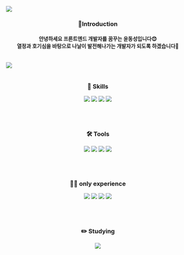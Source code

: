 <img src="https://capsule-render.vercel.app/api?type=slice&color=auto&height=170&section=header&text=Hello&desc=I'm%20YoonDongSung&fontSize=50&fontAlign=70&fontAlignY=20&descSize=20&descAlign=80&descAlignY=40&rotate=10" />

<div align="center">
  <h3>🙌Introduction</h1>
  <h4>
    안녕하세요 프론트엔드 개발자를 꿈꾸는 윤동성입니다😊<br/>
    열정과 호기심을 바탕으로 나날이 발전해나가는 개발자가 되도록 하겠습니다👊
  </h3>
</div>
<br/>
<a href="https://hits.seeyoufarm.com"><img src="https://hits.seeyoufarm.com/api/count/incr/badge.svg?url=https%3A%2F%2Fgithub.com%2Fsungdongyoon&count_bg=%2379C83D&title_bg=%23555555&icon=&icon_color=%23E7E7E7&title=hits&edge_flat=false"/></a>
<br/>
<br/>
<div align="center">
  <h3>📖 Skills</h3>
  <img src="https://img.shields.io/badge/HTML5-E34F26?style=for-the-badge&logo=HTML5&logoColor=white">
  <img src="https://img.shields.io/badge/CSS3-1572B6?style=for-the-badge&logo=CSS3&logoColor=white">
  <img src="https://img.shields.io/badge/JavaScript-F7DF1E?style=for-the-badge&logo=JavaScript&logoColor=white">
  <img src="https://img.shields.io/badge/React-61DAFB?style=for-the-badge&logo=React&logoColor=white">  
</div>
<br/>
<br/>
<br/>
<div align="center">
  <h3>🛠️ Tools</h3>
  <img src="https://img.shields.io/badge/Github-181717?style=for-the-badge&logo=Github&logoColor=white">
  <img src="https://img.shields.io/badge/Git-F05032?style=for-the-badge&logo=Git&logoColor=white">
  <img src="https://img.shields.io/badge/Figma-F24E1E?style=for-the-badge&logo=Figma&logoColor=white">
  <img src="https://img.shields.io/badge/Photoshop-31A8FF?style=for-the-badge&logo=Adobe Photoshop&logoColor=white">
</div>
<br/>
<br/>
<br/>
<div align="center">
  <h3>👨‍💻 only experience</h3>
  <img src="https://img.shields.io/badge/Firebase-FFCA28?style=for-the-badge&logo=Firebase&logoColor=white">
  <img src="https://img.shields.io/badge/jQuery-0769AD?style=for-the-badge&logo=jQuery&logoColor=white">
  <img src="https://img.shields.io/badge/TypeScript-3178C6?style=for-the-badge&logo=TypeScript&logoColor=white">
  <img src="https://img.shields.io/badge/Nextjs-E0234E?style=for-the-badge&logo=Next.js&logoColor=white">
<!--   <img src="https://img.shields.io/badge/Redux-764ABC?style=for-the-badge&logo=Redux&logoColor=white"> -->
</div>
<br/>
<br/>
<br/>
<div align="center">
  <h3>✏️ Studying</h3>
  <img src="https://img.shields.io/badge/TypeScript-3178C6?style=for-the-badge&logo=TypeScript&logoColor=white">
</div>

